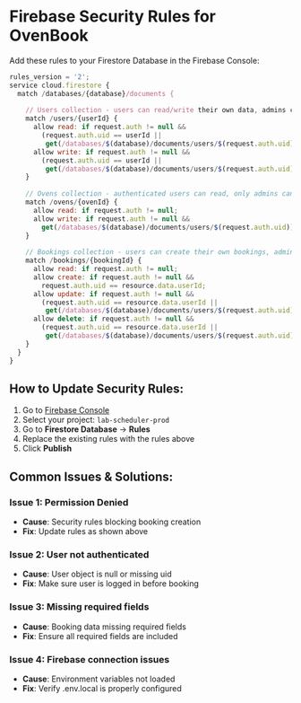 # Firebase Security Rules for OvenBook

Add these rules to your Firestore Database in the Firebase Console:

```javascript
rules_version = '2';
service cloud.firestore {
  match /databases/{database}/documents {
    
    // Users collection - users can read/write their own data, admins can read/write all
    match /users/{userId} {
      allow read: if request.auth != null && 
        (request.auth.uid == userId || 
         get(/databases/$(database)/documents/users/$(request.auth.uid)).data.isAdmin == true);
      allow write: if request.auth != null && 
        (request.auth.uid == userId || 
         get(/databases/$(database)/documents/users/$(request.auth.uid)).data.isAdmin == true);
    }
    
    // Ovens collection - authenticated users can read, only admins can write
    match /ovens/{ovenId} {
      allow read: if request.auth != null;
      allow write: if request.auth != null && 
        get(/databases/$(database)/documents/users/$(request.auth.uid)).data.isAdmin == true;
    }
    
    // Bookings collection - users can create their own bookings, admins can manage all
    match /bookings/{bookingId} {
      allow read: if request.auth != null;
      allow create: if request.auth != null && 
        request.auth.uid == resource.data.userId;
      allow update: if request.auth != null && 
        (request.auth.uid == resource.data.userId || 
         get(/databases/$(database)/documents/users/$(request.auth.uid)).data.isAdmin == true);
      allow delete: if request.auth != null && 
        (request.auth.uid == resource.data.userId || 
         get(/databases/$(database)/documents/users/$(request.auth.uid)).data.isAdmin == true);
    }
  }
}
```

## How to Update Security Rules:

1. Go to [Firebase Console](https://console.firebase.google.com)
2. Select your project: `lab-scheduler-prod`
3. Go to **Firestore Database** → **Rules**
4. Replace the existing rules with the rules above
5. Click **Publish**

## Common Issues & Solutions:

### Issue 1: Permission Denied
- **Cause**: Security rules blocking booking creation
- **Fix**: Update rules as shown above

### Issue 2: User not authenticated
- **Cause**: User object is null or missing uid
- **Fix**: Make sure user is logged in before booking

### Issue 3: Missing required fields
- **Cause**: Booking data missing required fields
- **Fix**: Ensure all required fields are included

### Issue 4: Firebase connection issues
- **Cause**: Environment variables not loaded
- **Fix**: Verify .env.local is properly configured
